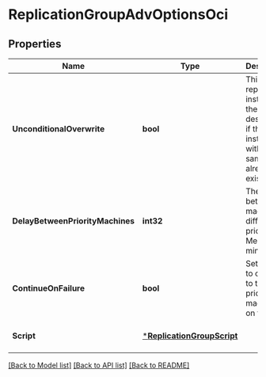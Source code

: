 # ReplicationGroupAdvOptionsOci

## Properties
Name | Type | Description | Notes
------------ | ------------- | ------------- | -------------
**UnconditionalOverwrite** | **bool** | This will replace the instance at the destination if the instance with the same name already exists. | [optional] [default to null]
**DelayBetweenPriorityMachines** | **int32** | The delay between machines in different priorities. Mention in minutes | [optional] [default to 2]
**ContinueOnFailure** | **bool** | Set to true to continue to the next priority machines on failure. | [optional] [default to false]
**Script** | [***ReplicationGroupScript**](ReplicationGroupScript.md) |  | [optional] [default to null]

[[Back to Model list]](../README.md#documentation-for-models) [[Back to API list]](../README.md#documentation-for-api-endpoints) [[Back to README]](../README.md)

